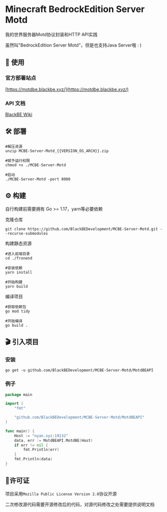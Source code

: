 # Minecraft BedrockEdition Server Motd
我的世界服务器Motd协议封装和HTTP API实践

虽然叫"BedrockEdition Server Motd"，但是也支持Java Server哦 : )

## 🛫 使用
### 官方部署站点
[https://motdbe.blackbe.xyz/](https://motdbe.blackbe.xyz/)
### API 文档
[BlackBE Wiki](https://wiki.blackbe.xyz/OpenAPI/tools.html#get-https-motdbe-blackbe-xyz-api-%E8%8E%B7%E5%8F%96%E5%9F%BA%E5%B2%A9%E7%89%88%E6%9C%8D%E5%8A%A1%E5%99%A8%E7%9A%84%E7%8A%B6%E6%80%81)

## 🛠️ 部署
``` shell
#解压资源
unzip MCBE-Server-Motd_{{VERSION_OS_ARCH}}.zip

#赋予运行权限
chmod +x ./MCBE-Server-Motd

#启动
./MCBE-Server-Motd -port 8080
```

## ⚙️ 构建
自行构建前需要拥有 Go >= 1.17，yarn等必要依赖

克隆仓库
``` shell
git clone https://github.com/BlackBEDevelopment/MCBE-Server-Motd.git --recurse-submodules
```

构建静态资源
``` shell
#进入前端目录
cd ./fronend

#安装依赖
yarn install

#开始构建
yarn build
```

编译项目
``` shell
#获取依赖包
go mod tidy

#开始编译
go build .
```

## 🎬 引入项目
### 安装
``` shell
go get -u github.com/BlackBEDevelopment/MCBE-Server-Motd/MotdBEAPI
```

### 例子
``` go
package main

import (
	"fmt"

	"github.com/BlackBEDevelopment/MCBE-Server-Motd/MotdBEAPI"
)

func main() {
	Host := "nyan.xyz:19132"
	data, err := MotdBEAPI.MotdBE(Host)
	if err != nil {
		fmt.Println(err)
	}
	fmt.Println(data)
}
```

## 📖许可证
项目采用`Mozilla Public License Version 2.0`协议开源

二次修改源代码需要开源修改后的代码，对源代码修改之处需要提供说明文档
